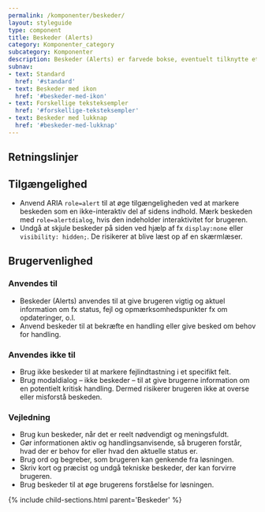 ```yaml
---
permalink: /komponenter/beskeder/
layout: styleguide
type: component
title: Beskeder (Alerts)
category: Komponenter_category
subcategory: Komponenter
description: Beskeder (Alerts) er farvede bokse, eventuelt tilknytte et ikon, du kan bruge til at give brugeren vigtig og aktuel information om fx status, fejl, opdateringer, o.l.
subnav:
- text: Standard
  href: '#standard'
- text: Beskeder med ikon
  href: '#beskeder-med-ikon'
- text: Forskellige teksteksempler
  href: '#forskellige-teksteksempler'
- text: Beskeder med lukknap
  href: '#beskeder-med-lukknap'
---
```

<h2 class="h3">Retningslinjer</h2>
<section>
    <h2 class="h4">Tilgængelighed</h2>
    <ul>
        <li>Anvend ARIA <code>role=alert</code> til at øge tilgængeligheden ved at markere beskeden som en ikke-interaktiv del af sidens indhold. Mærk beskeden med <code>role=alertdialog</code>, hvis den indeholder interaktivitet for brugeren.</li>
        <li>Undgå at skjule beskeder på siden ved hjælp af fx <code>display:none</code> eller <code>visibility: hidden;</code>. De risikerer at blive læst op af en skærmlæser.</li>
    </ul>
</section>
<section>
    <h2 class="h4">Brugervenlighed</h2>
    <h3 class="h5">Anvendes til</h3>
    <ul>
        <li>Beskeder (Alerts) anvendes til at give brugeren vigtig og aktuel information om fx status, fejl og opmærksomhedspunkter fx om opdateringer, o.l.</li>
        <li>Anvend beskeder til at bekræfte en handling eller give besked om behov for handling.</li>
    </ul>
    <h3 class="h5">Anvendes ikke til</h3>
        <ul>
            <li>Brug ikke beskeder til at markere fejlindtastning i et specifikt felt.</li>
            <li>Brug modaldialog – ikke beskeder – til at give brugerne information om en potentielt kritisk handling. Dermed risikerer brugeren ikke at overse eller misforstå beskeden.</li>
        </ul>
    <h3 class="h5">Vejledning</h3>
    <ul>
        <li>Brug kun beskeder, når det er reelt nødvendigt og meningsfuldt.</li>
        <li>Gør informationen aktiv og handlingsanvisende, så brugeren forstår, hvad der er behov for eller hvad den aktuelle status er. </li>
        <li>Brug ord og begreber, som brugeren kan genkende fra løsningen.</li>
        <li>Skriv kort og præcist og undgå tekniske beskeder, der kan forvirre brugeren.</li>
        <li>Brug beskeder til at øge brugerens forståelse for løsningen. </li>
    </ul>
</section>

{% include child-sections.html parent='Beskeder' %}
